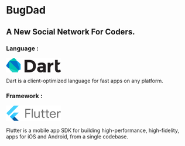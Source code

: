 # BugDad
## A New Social Network For Coders.
<h3>Language :</h3>
<img src="https://github.com/AchchuthaRengan/BugDad/blob/master/dart.png" align = "center" width="150" alt = "Dart">
<p>Dart is a client-optimized language for fast apps on any platform.</p>
<h3>Framework :</h3>
<img src="https://github.com/AchchuthaRengan/BugDad/blob/master/flutter-lockup-c13da9c9303e26b8d5fc208d2a1fa20c1ef47eb021ecadf27046dea04c0cebf6.png"  width="150" alt = "Flutter">
<p>Flutter is a mobile app SDK for building high-performance, high-fidelity, apps for iOS and Android, from a single codebase.</p>
